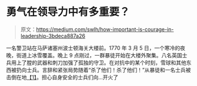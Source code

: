 # 勇气在领导力中有多重要？

> 原文：<https://medium.com/swlh/how-important-is-courage-in-leadership-3bdeca887a26>

一名警卫站在马萨诸塞州波士顿海关大楼前。1770 年 3 月 5 日，一个寒冷的夜晚，街道上冰雪覆盖。晚上 9 点刚过，一群暴徒开始在大楼外聚集。八名英国士兵用上了膛的武器和刺刀加强了孤独的守卫。在对抗中的某个时刻，雪球和其他东西被扔向士兵。言辞和紧张局势随着“杀了他们！杀了他们！”从暴徒和一名士兵被击倒在地[【1】](#_ftn1)。担心自身安全的士兵们向…开火了